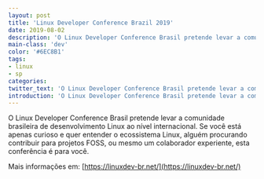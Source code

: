```yaml
---
layout: post
title: 'Linux Developer Conference Brazil 2019'
date: 2019-08-02
description: 'O Linux Developer Conference Brasil pretende levar a comunidade brasileira de desenvolvimento Linux ao nível internacional.'
main-class: 'dev'
color: '#6EC8B1'
tags:
- linux
- sp
categories:
twitter_text: 'O Linux Developer Conference Brasil pretende levar a comunidade brasileira de desenvolvimento Linux ao nível internacional.'
introduction: 'O Linux Developer Conference Brasil pretende levar a comunidade brasileira de desenvolvimento Linux ao nível internacional.'
---
```


O Linux Developer Conference Brasil pretende levar a comunidade brasileira de desenvolvimento Linux ao nível internacional.
Se você está apenas curioso e quer entender o ecossistema Linux, alguém procurando contribuir para projetos FOSS, ou mesmo
um colaborador experiente, esta conferência é para você.
 
Mais informações em: [https://linuxdev-br.net/](https://linuxdev-br.net/)
